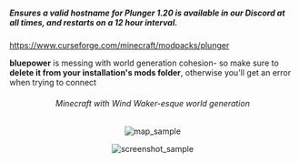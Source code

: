 ##### Ensures a valid hostname for Plunger 1.20 is available in our Discord at all times, and restarts on a 12 hour interval. 

https://www.curseforge.com/minecraft/modpacks/plunger

**bluepower** is messing with world generation cohesion- so make sure to **delete it from your installation's mods folder**, otherwise you'll get an error when trying to connect

<div align="center">

###### Minecraft with Wind Waker-esque world generation

![map_sample](https://i.imgur.com/tkDnT3i.png)

![screenshot_sample](https://i.imgur.com/LlBxMS5.png)

</div>
